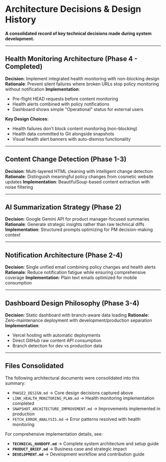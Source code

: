 # Architecture Decisions & Design History

**A consolidated record of key technical decisions made during system development.**

---

## Health Monitoring Architecture (Phase 4 - Completed)

**Decision**: Implement integrated health monitoring with non-blocking design
**Rationale**: Prevent silent failures where broken URLs stop policy monitoring without notification
**Implementation**: 
- Pre-flight HEAD requests before content monitoring
- Health alerts combined with policy notifications
- Dashboard shows simple "Operational" status for external users

**Key Design Choices**:
- Health failures don't block content monitoring (non-blocking)
- Health data committed to Git alongside snapshots
- Visual health alert banners with auto-dismiss functionality

---

## Content Change Detection (Phase 1-3)

**Decision**: Multi-layered HTML cleaning with intelligent change detection
**Rationale**: Distinguish meaningful policy changes from cosmetic website updates
**Implementation**: BeautifulSoup-based content extraction with noise filtering

---

## AI Summarization Strategy (Phase 2)

**Decision**: Google Gemini API for product manager-focused summaries  
**Rationale**: Generate strategic insights rather than raw technical diffs
**Implementation**: Structured prompts optimizing for PM decision-making context

---

## Notification Architecture (Phase 2-4)

**Decision**: Single unified email combining policy changes and health alerts
**Rationale**: Reduce notification fatigue while ensuring comprehensive coverage
**Implementation**: Plain text emails optimized for mobile consumption

---

## Dashboard Design Philosophy (Phase 3-4)

**Decision**: Static dashboard with branch-aware data loading
**Rationale**: Zero-maintenance deployment with development/production separation
**Implementation**: 
- Vercel hosting with automatic deployments
- Direct GitHub raw content API consumption
- Branch detection for dev vs production data

---

## Files Consolidated

The following architectural documents were consolidated into this summary:
- `PHASE2_DESIGN.md` → Core design decisions captured above
- `LINK_HEALTH_MONITORING_PLAN.md` → Health monitoring implementation completed
- `SNAPSHOT_ARCHITECTURE_IMPROVEMENT.md` → Improvements implemented in production
- `FETCH_ERROR_ANALYSIS.md` → Error patterns resolved with health monitoring

For comprehensive implementation details, see:
- **`TECHNICAL_HANDOFF.md`** → Complete system architecture and setup guide
- **`PRODUCT_BRIEF.md`** → Business case and strategic impact
- **`DEVELOPMENT.md`** → Development workflow and contribution guide